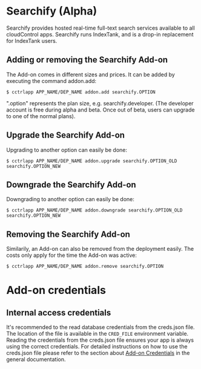 # Searchify (Alpha)

Searchify provides hosted real-time full-text search services available to all cloudControl apps. Searchify runs IndexTank, and is a drop-in replacement for IndexTank users.

## Adding or removing the Searchify Add-on

The Add-on comes in different sizes and prices. It can be added by executing the command addon.add:

~~~
$ cctrlapp APP_NAME/DEP_NAME addon.add searchify.OPTION
~~~

".option" represents the plan size, e.g. searchify.developer. (The developer account is free during alpha and beta. Once out of beta, users can upgrade to one of the normal plans).

## Upgrade the Searchify Add-on

Upgrading to another option can easily be done:

~~~
$ cctrlapp APP_NAME/DEP_NAME addon.upgrade searchify.OPTION_OLD searchify.OPTION_NEW
~~~

## Downgrade the Searchify Add-on

Downgrading to another option can easily be done:

~~~
$ cctrlapp APP_NAME/DEP_NAME addon.downgrade searchify.OPTION_OLD searchify.OPTION_NEW
~~~

## Removing the Searchify Add-on

Similarily, an Add-on can also be removed from the deployment easily. The costs only apply for the time the Add-on was active:

~~~
$ cctrlapp APP_NAME/DEP_NAME addon.remove searchify.OPTION
~~~

# Add-on credentials

## Internal access credentials

It's recommended to the read database credentials from the creds.json file. The location of the file is available in the `CRED_FILE` environment variable. Reading the credentials from the creds.json file ensures your app is always using the correct credentials. For detailed instructions on how to use the creds.json file please refer to the section about [Add-on Credentials](https://www.cloudcontrol.com/dev-center/platform-documentation#add-on-credentials) in the general documentation.

